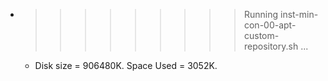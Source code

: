 * >>>>>>>>> Running inst-min-con-00-apt-custom-repository.sh ...
  * Disk size = 906480K. Space Used = 3052K.
